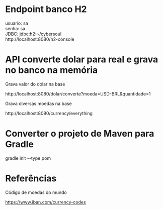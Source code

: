 # Endpoint banco H2
usuario: sa \
senha: sa \
JDBC: jdbc:h2:~/cybersoul \
http://localhost:8080/h2-console

# API converte dolar para real e grava no banco na memória 
Grava valor do dolar na base

http://localhost:8080/dolar/converte?moeda=USD-BRL&quantidade=1

Grava diversas moedas na base

http://localhost:8080/currency/everything

# Converter o projeto de Maven para Gradle
gradle init --type pom

# Referências

Código de moedas do mundo

https://www.iban.com/currency-codes



